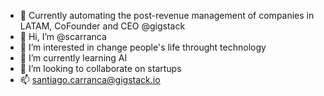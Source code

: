 - 💼 Currently automating the post-revenue management of companies in LATAM, CoFounder and CEO @gigstack
- 👋 Hi, I’m @scarranca
- 👀 I’m interested in change people's life throught technology
- 🌱 I’m currently learning AI
- 💞️ I’m looking to collaborate on startups
- 📫 santiago.carranca@gigstack.io


<!---
scarranca/scarranca is a ✨ special ✨ repository because its `README.md` (this file) appears on your GitHub profile.
You can click the Preview link to take a look at your changes.
--->
